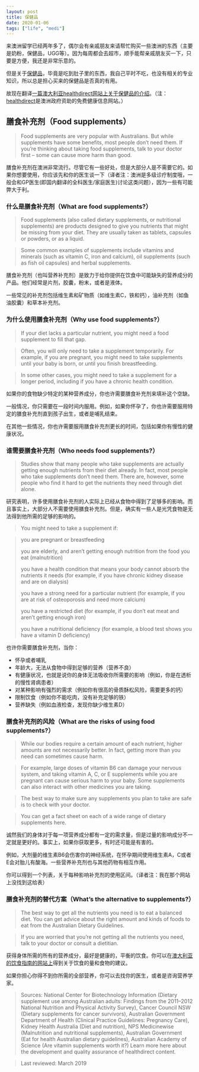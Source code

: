 ```yaml
---
layout: post
title: 保健品
date: 2020-01-06
tags: ["life", "medi"]
---
```


来澳洲留学已经两年多了，偶尔会有亲戚朋友来请帮忙购买一些澳洲的东西（主要是奶粉，保健品，UGG等）。因为每周都会去超市，顺手能帮亲戚朋友买一下，只要是方便，我还是非常乐意的。

但是关于[保健品](https://zh.wikipedia.org/wiki/%E7%87%9F%E9%A4%8A%E8%A3%9C%E5%85%85%E5%93%81)，毕竟是吃到肚子里的东西，我自己平时不吃，也没有相关的专业知识，所以总是担心买来的保健品是否真的有用。

故现在翻译[一篇澳大利亚healthdirect网站上关于保健品的介绍](https://www.healthdirect.gov.au/food-supplements)。（注：[healthdirect](https://en.wikipedia.org/wiki/Healthdirect_Australia)是澳洲政府资助的免费健康信息网站。）


## 膳食补充剂（Food supplements）


> Food supplements are very popular with Australians. But while supplements have some benefits, most people don’t need them. If you’re thinking about taking food supplements, talk to your doctor first – some can cause more harm than good.


膳食补充剂在澳洲非常流行。尽管它有一些好处，但是大部分人是不需要它的。如果你想要使用，你应该先和你的医生谈一下（译者注：澳洲是多级诊疗制度哦，一般会和GP医生(即国内翻译的全科医生/家庭医生)讨论这类问题），因为一些有可能弊大于利。

### 什么是膳食补充剂（What are food supplements?）


> Food supplements (also called dietary supplements, or nutritional supplements) are products designed to give you nutrients that might be missing from your diet. They are usually taken as tablets, capsules or powders, or as a liquid.

> Some common examples of supplements include vitamins and minerals (such as vitamin C, iron and calcium), oil supplements (such as fish oil capsules) and herbal supplements.


膳食补充剂（也叫营养补充剂）是致力于给你提供在饮食中可能缺失的营养成分的产品。他们经常是片剂，胶囊，粉末，或者是液体。

一些常见的补充剂包括维生素和矿物质（如维生素C，铁和钙），油补充剂（如鱼油胶囊）和草本补充剂。

### 为什么使用膳食补充剂（Why use food supplements?）


> If your diet lacks a particular nutrient, you might need a food supplement to fill that gap.

> Often, you will only need to take a supplement temporarily. For example, if you are pregnant, you might need to take supplements until your baby is born, or until you finish breastfeeding.

> In some other cases, you might need to take a supplement for a longer period, including if you have a chronic health condition.


如果你的食物缺少特定的某种营养成分，你也许需要膳食补充剂来填补这个空缺。

一般情况，你只需要在一段时间内服用。例如，如果你怀孕了，你也许需要服用特定的膳食补充剂直到孩子出生，或者是哺乳结束。

在其他一些情况，你也许需要服用膳食补充剂更长的时间，包括如果你有慢性的健康状况。

### 谁需要膳食补充剂（Who needs food supplements?）


> Studies show that many people who take supplements are actually getting enough nutrients from their diet already. In fact, most people who take supplements don’t need them. There are, however, some people who find it hard to get the nutrients they need through diet alone.


研究表明，许多使用膳食补充剂的人实际上已经从食物中得到了足够多的影响。而且事实上，大部分人不需要使用膳食补充剂。但是，确实有一些人是光凭食物是无法得到他所需的足够的影响的。


> You might need to take a supplement if:

> you are pregnant or breastfeeding 
> 
> you are elderly, and aren’t getting enough nutrition from the food you eat (malnutrition)
> 
> you have a health condition that means your body cannot absorb the nutrients it needs (for example, if you have chronic kidney disease and are on dialysis)
> 
> you have a strong need for a particular nutrient (for example, if you are at risk of osteoporosis and need more calcium)
> 
> you have a restricted diet (for example, if you don’t eat meat and aren’t getting enough iron)
> 
> you have a nutritional deficiency (for example, a blood test shows you have a vitamin D deficiency)


也许你需要膳食补充剂，当你：

- 怀孕或者哺乳
- 年龄大，无法从食物中得到足够的营养（营养不良）
- 有健康状况，也就是说你的身体无法吸收你所需要的影响（例如，你是在透析的慢性肾病患者）
- 对某种影响有强烈的需求（例如你有很高的骨质酥松风险，需要更多的钙）
- 限制饮食（例如你不能吃肉，没有补充足够的铁）
- 营养缺失（例如血液检查，发现你缺少维生素D）

### 膳食补充剂的风险（What are the risks of using food supplements?）


> While our bodies require a certain amount of each nutrient, higher amounts are not necessarily better. In fact, getting more than you need can sometimes cause harm. 

> For example, large doses of vitamin B6 can damage your nervous system, and taking vitamin A, C, or E supplements while you are pregnant can cause serious harm to your baby. Some supplements can also interact with other medicines you are taking.

> The best way to make sure any supplements you plan to take are safe is to check with your doctor.

> You can get a fact sheet on each of a wide range of dietary supplements here.


诚然我们的身体对于每一项营养成分都有一定的需求量，但是过量的影响成分不一定就是更好的。事实上，如果你获取更多，有时还可能是有害的。

例如，大剂量的维生素B6会伤害你的神经系统，在怀孕期间使用维生素A，C或者E会对胎儿有酸海。一些营养补充剂也与其他药物有相互作用。

你可以得到一个列表，关于每种影响补充剂的使用区间。（译者注：我在那个网站上没找到这给表）

### 膳食补充剂的替代方案（What’s the alternative to supplements?）

> The best way to get all the nutrients you need is to eat a balanced diet. You can get advice about the right amount and kinds of foods to eat from the Australian Dietary Guidelines.

> If you are worried that you’re not getting all the nutrients you need, talk to your doctor or consult a dietitian.


获得身体所需的所有的营养成分，最好是健康的，平衡的饮食。你可以在[澳大利亚的饮食指南的网站上](https://www.eatforhealth.gov.au/guidelines)得到关于饮食的量和食物的建议。

如果你担心你得不到你所需的全部营养，你可以去找你的医生，或者是咨询营养学家。


> Sources:
National Center for Biotechnology Information (Dietary supplement use among Australian adults: Findings from the 2011–2012 National Nutrition and Physical Activity Survey), Cancer Council NSW (Dietary supplements for cancer survivors), Australian Government Department of Health (Clinical Practice Guidelines: Pregnancy Care), Kidney Health Australia (Diet and nutrition), NPS Medicinewise (Malnutrition and nutritional supplements), Australian Government (Eat for health Australian dietary guidelines), Australian Academy of Science (Are vitamin supplements worth it?)
Learn more here about the development and quality assurance of healthdirect content.

> Last reviewed: March 2019
